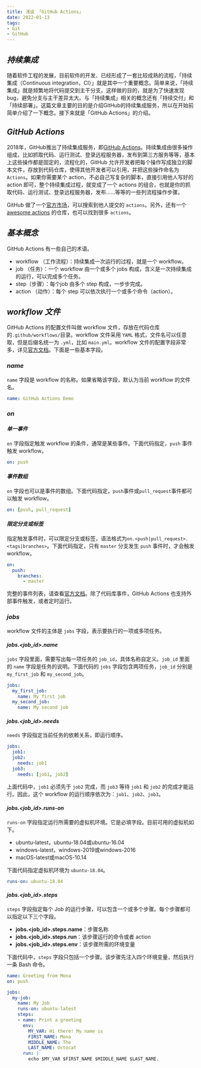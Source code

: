 ```yaml
---
title: 浅谈 「GitHub Actions」
date: 2022-01-13
tags:
- Git
- GitHub
---
```



## ***持续集成***

随着软件工程的发展，目前软件的开发、已经形成了一套比较成熟的流程，「持续集成（Continuous integration，CI）」就是其中一个重要概念。简单来说，「持续集成」就是频繁地将代码提交到主干分支。这样做的目的，就是为了快速发现bug，避免分支与主干差异太大。与「持续集成」相关的概念还有「持续交付」和「持续部署」。这篇文章主要的目的是介绍GitHub的持续集成服务，所以在开始前简单介绍了一下概念。接下来就是「GitHub Actions」的介绍。

## ***GitHub Actions***

2018年，GitHub推出了持续集成服务，即[GitHub Actions](https://github.com/features/actions)。持续集成由很多操作组成，比如抓取代码、运行测试、登录远程服务器，发布到第三方服务等等，基本上这些操作都是固定的，流程化的，GitHub 允许开发者把每个操作写成独立的脚本文件，存放到代码仓库，使得其他开发者可以引用，并把这些操作命名为 `Actions`。如果你需要某个 action，不必自己写复杂的脚本，直接引用他人写好的 action 即可，整个持续集成过程，就变成了一个 actions 的组合，也就是你的抓取代码、运行测试、登录远程服务器，发布……等等的一些列流程操作步骤。

GitHub 做了一个[官方市场](https://github.com/marketplace?type=actions)，可以搜索到他人提交的 `actions`。另外，还有一个 [awesome actions](https://github.com/sdras/awesome-actions) 的仓库，也可以找到很多 `actions`。

## ***基本概念***

GitHub Actions 有一些自己的术语。

- workflow （工作流程）：持续集成一次运行的过程，就是一个 workflow。
- job （任务）：一个 workflow 由一个或多个 jobs 构成，含义是一次持续集成的运行，可以完成多个任务。
- step（步骤）：每个job 由多个 step 构成，一步步完成。
- action （动作）：每个 step 可以依次执行一个或多个命令（action）。

## ***workflow 文件***

GitHub Actions 的配置文件叫做 workflow 文件，存放在代码仓库的`.github/workflows/`目录。workflow 文件采用 `YAML` 格式，文件名可以任意取，但是后缀名统一为 `.yml`，比如 `main.yml`。workflow 文件的配置字段非常多，详见[官方文档](https://docs.github.com/en/actions/using-workflows/workflow-syntax-for-github-actions)。下面是一些基本字段。

### ***name***

`name` 字段是 workflow 的名称。如果省略该字段，默认为当前 workflow 的文件名。

```yaml
name: GitHub Actions Demo
```

### ***on***

#### ***单一事件***

`on` 字段指定触发 workflow 的条件，通常是某些事件。下面代码指定，`push` 事件触发 workflow。

```yaml
on: push
```

#### ***事件数组***

`on` 字段也可以是事件的数组。下面代码指定，`push`事件或`pull_request`事件都可以触发 workflow。

```yaml
on: [push, pull_request]
```

#### ***限定分支或标签***

指定触发事件时，可以限定分支或标签，语法格式为`on.<push|pull_request>.<tags|branches>`。下面代码指定，只有 `master` 分支发生 `push` 事件时，才会触发 workflow。

```yaml
on:
  push:
    branches:    
      - master
```

完整的事件列表，请查看[官方文档](https://docs.github.com/en/actions/using-workflows/events-that-trigger-workflows)。除了代码库事件，GitHub Actions 也支持外部事件触发，或者定时运行。

### ***jobs***

workflow 文件的主体是 `jobs` 字段，表示要执行的一项或多项任务。

#### ***jobs.<job_id>.name***

`jobs` 字段里面，需要写出每一项任务的 `job_id`，具体名称自定义。`job_id` 里面的 `name` 字段是任务的说明。下面代码的 `jobs` 字段包含两项任务，`job_id` 分别是 `my_first_job` 和 `my_second_job`。

```yaml
jobs:
  my_first_job:
    name: My first job
  my_second_job:
    name: My second job
```

#### ***jobs.<job_id>.needs***

`needs` 字段指定当前任务的依赖关系，即运行顺序。

```yaml
jobs:
  job1:
  job2:
    needs: job1
  job3:
    needs: [job1, job2]
```

上面代码中，`job1` 必须先于 `job2` 完成，而 `job3` 等待 `job1` 和 `job2` 的完成才能运行。因此，这个 workflow 的运行顺序依次为：`job1`、`job2`、`job3`。

#### ***jobs.<job_id>.runs-on***

`runs-on` 字段指定运行所需要的虚拟机环境。它是必填字段。目前可用的虚拟机如下。

- ubuntu-latest，ubuntu-18.04或ubuntu-16.04
- windows-latest，windows-2019或windows-2016
- macOS-latest或macOS-10.14

下面代码指定虚拟机环境为 `ubuntu-18.04`。

```yaml
runs-on: ubuntu-18.04
```

#### ***jobs.<job_id>.steps***

`steps` 字段指定每个 Job 的运行步骤，可以包含一个或多个步骤。每个步骤都可以指定以下三个字段。

- **jobs.<job_id>.steps.name**：步骤名称
- **jobs.<job_id>.steps.run**：该步骤运行的命令或者 action
- **jobs.<job_id>.steps.env**：该步骤所需的环境变量


下面代码中，`steps` 字段只包括一个步骤。该步骤先注入四个环境变量，然后执行一条 Bash 命令。

```yaml
name: Greeting from Mona
on: push

jobs:
  my-job:
    name: My Job
    runs-on: ubuntu-latest
    steps:
    - name: Print a greeting
      env:
        MY_VAR: Hi there! My name is
        FIRST_NAME: Mona
        MIDDLE_NAME: The
        LAST_NAME: Octocat
      run: |
        echo $MY_VAR $FIRST_NAME $MIDDLE_NAME $LAST_NAME.
```